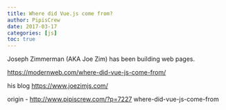 ```yaml
---
title: Where did Vue.js come from?
author: PipisCrew
date: 2017-03-17
categories: [js]
toc: true
---
```


Joseph Zimmerman (AKA Joe Zim) has been building web pages.

https://modernweb.com/where-did-vue-js-come-from/

his blog 
https://www.joezimjs.com/

origin - http://www.pipiscrew.com/?p=7227 where-did-vue-js-come-from